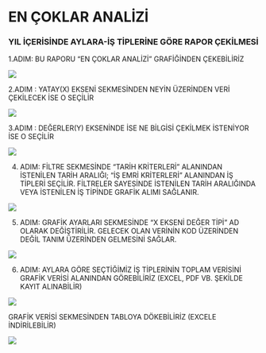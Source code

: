 # EN ÇOKLAR ANALİZİ

### YIL İÇERİSİNDE AYLARA-İŞ TİPLERİNE GÖRE RAPOR ÇEKİLMESİ

1.ADIM: BU RAPORU “EN ÇOKLAR ANALİZİ” GRAFİĞİNDEN ÇEKEBİLİRİZ

![](https://docsbimser.blob.core.windows.net/imagecontainer/ençoklaranalizi1.png-a6a58941-c2fb-401b-ab8f-f1c6ae579651.png)

2.ADIM : YATAY(X) EKSENİ SEKMESİNDEN NEYİN ÜZERİNDEN VERİ ÇEKİLECEK İSE O SEÇİLİR

![](https://docsbimser.blob.core.windows.net/imagecontainer/ençoklaranalizi2.png-387f1cda-8778-4336-a35c-a5d11e088855.png)

3.ADIM : DEĞERLER(Y) EKSENİNDE İSE NE BİLGİSİ ÇEKİLMEK İSTENİYOR İSE O SEÇİLİR

![](https://docsbimser.blob.core.windows.net/imagecontainer/ençoklaranalizi3.png-8da23177-2269-4d3b-98a4-eda1a91488d6.png)

4. ADIM: FİLTRE SEKMESİNDE “TARİH KRİTERLERİ” ALANINDAN İSTENİLEN TARİH ARALIĞI; “İŞ EMRİ KRİTERLERİ” ALANINDAN İŞ TİPLERİ SEÇİLİR. FİLTRELER SAYESİNDE İSTENİLEN TARİH ARALIĞINDA VEYA İSTENİLEN İŞ TİPİNDE GRAFİK ALIMI SAĞLANIR.

![](https://docsbimser.blob.core.windows.net/imagecontainer/ençoklaranalizi4.png-0175e658-c43b-47ae-97b0-3ddac646e49f.png)

5. ADIM: GRAFİK AYARLARI SEKMESİNDE “X EKSENİ DEĞER TİPİ” AD OLARAK DEĞİŞTİRİLİR. GELECEK OLAN VERİNİN KOD ÜZERİNDEN DEĞİL TANIM ÜZERİNDEN GELMESİNİ SAĞLAR.

![](https://docsbimser.blob.core.windows.net/imagecontainer/ençoklaranalizi5.png-84ba25a0-436b-4679-ac19-7c54846245c2.png)

6. ADIM: AYLARA GÖRE SEÇTİĞİMİZ İŞ TİPLERİNİN TOPLAM VERİSİNİ GRAFİK VERİSİ ALANINDAN GÖREBİLİRİZ (EXCEL, PDF VB. ŞEKİLDE KAYIT ALINABİLİR)

![](https://docsbimser.blob.core.windows.net/imagecontainer/ençoklaranalizi6.png-321161ff-0ce6-40e5-8163-8b210896b28c.png)

GRAFİK VERİSİ SEKMESİNDEN TABLOYA DÖKEBİLİRİZ (EXCELE İNDİRİLEBİLİR)

![](https://docsbimser.blob.core.windows.net/imagecontainer/ençoklaranalizi7.png-d90a0fda-267b-4f92-9364-964131f25392.png)

